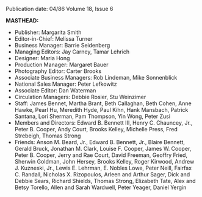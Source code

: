 Publication date: 04/86
Volume 18, Issue 6

**MASTHEAD:**
- Publisher: Margarita Smith
- Editor-in-Chief: Melissa Turner
- Business Manager: Barrie Seidenberg
- Managing Editors: Jay Carney, Tamar Lehrich
- Designer: Maria Hong
- Production Manager: Margaret Bauer
- Photography Editor: Carter Brooks
- Associate Business Managers: Rob Lindeman, Mike Sonnenblick
- National Sales Manager: Peter Lefkowitz
- Associate Editor: Dan Waterman
- Circulation Managers: Debbie Rosier, Stu Weinzimer
- Staff: James Bennet, Martha Brant, Beth Callaghan, Beth Cohen, Anne Hawke, Pearl Hu, Meredith Hyde, Paul Kihn, Hank Mansbach, Patrick Santana, Lori Sherman, Pam Thompson, Yin Wong, Peter Zusi
- Members and Directors: Edward B. Bennett III, Henry C. Chauncey, Jr., Peter B. Cooper, Andy Court, Brooks Kelley, Michelle Press, Fred Strebeigh, Thomas Strong
- Friends: Anson M. Beard, Jr., Edward B. Bennett, Jr., Blaire Bennett, Gerald Bruck, Jonathan M. Clark, Louise F. Cooper, James W. Cooper, Peter B. Cooper, Jerry and Rae Court, David Freeman, Geoffry Fried, Sherwin Goldman, John Hersey, Brooks Kelley, Roger Kirwood, Andrew J. Kuzneski, Jr., Lewis E. Lehrman, E. Nobles Lowe, Peter Neill, Fairfax C. Randall, Nicholas X. Rizopoulos, Arleen and Arthur Sager, Dick and Debbie Sears, Richard Shields, Thomas Strong, Elizabeth Tate, Alex and Betsy Torello, Allen and Sarah Wardwell, Peter Yeager, Daniel Yergin

